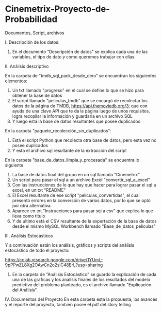 # Cinemetrix-Proyecto-de-Probabilidad
Documentos, Script, archivos

I. Descripción de los datos:

1. En el documento "Descripción de datos" se explica cada una de las variables, el tipo de dato y como queremos trabajar con ellas.

II. Análisis descriptivo

En la carpeta de "tmdb_sql_pack_desde_cero" se encuentran los siguientes elementos:
1. Un txt llamado "progreso" en el cual se define lo que se hizo para obtener la base de datos 
2. El script llamado "peliculas_tmdb" que se encargó de recolectar los datos de la página de TMDB, https://api.themoviedb.org/3; que con ayuda de una clave API que te da la página luego de unos requisitos, logra recopilar la información y guardarla en un archivo SQL
3. Y luego está la base de datos resultantes que posee duplicados.

En la carpeta "paquete_recolección_sin_duplicados":
1. Está el script Python que recolecta otra base de datos, pero esta vez no posee duplicados
2. Y esta el archivo sql resultante de la extracción del script

En la carpeta "base_de_datos_limpia_y_procesada" se encuentra lo siguiente
1. La base de datos final del grupo en un sql llamado "Cinemetrix"
2. Un script para pasar el sql a un archivo Excel "convertir_sql_a_excel"
3. Con las instrucciones de lo que hay que hacer para lograr pasar el sql a excel, en un txt "README"
4. El Excel resultante de ese script "peliculas_convertidas", el cual presentó errores en la conversión de varios datos, por lo que se optó por otra alternativa.
5. Aparece en txt "Instrucciones para pasar sql a csv" que explica lo que lleva como titulo
6. Y de ultimo está el CSV resultante de la expertación de la base de datos desde el mismo MySQL Workbench llamado "Base_de_datos_peliculas"

III. Análisis Estocásticos

Y a continuación están los análisis, gráficos y scripts del análisis estocástico de todo el proyecto:

https://colab.research.google.com/drive/1YUmL-9pPPwZL8Xg2OAwCn2o2slC48ErL?usp=sharing
1. En la carpeta de "Análisis Estocástico" se guardo la explicación de cada una de las graficas y los analisis finales de los resultados del modelo predictivo del problema planteado, es el archivo llamado "Explicación del Análisis"

IV. Documentos del Proyecto
En esta carpeta esta la propuesta, los avances y el reporte del proyecto, tambien posee el pdf del story telling
